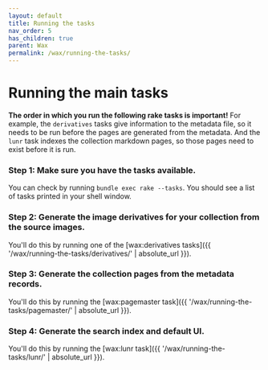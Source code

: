 ```yaml
---
layout: default
title: Running the tasks
nav_order: 5
has_children: true
parent: Wax
permalink: /wax/running-the-tasks/
---
```


# Running the main tasks

__The order in which you run the following rake tasks is important!__ For example, the  `derivatives` tasks give information to the metadata file, so it needs to be run before the pages are generated from the metadata. And the `lunr` task indexes the collection markdown pages, so those pages need to exist before it is run.

### Step 1: Make sure you have the tasks available.

You can check by running `bundle exec rake --tasks`. You should see a list of tasks printed in your shell window.

### Step 2: Generate the image derivatives for your collection from the source images.

You'll do this by running one of the [wax:derivatives tasks]({{ '/wax/running-the-tasks/derivatives/' | absolute_url }}).

### Step 3: Generate the collection pages from the metadata records.

You'll do this by running the [wax:pagemaster task]({{ '/wax/running-the-tasks/pagemaster/' | absolute_url }}).

### Step 4: Generate the search index and default UI.

You'll do this by running the [wax:lunr task]({{ '/wax/running-the-tasks/lunr/' | absolute_url }}).
